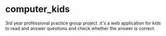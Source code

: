 # computer_kids
3rd year professional practice group project .it's a web application for kids to read and answer questions and check whether the answer is correct. 
